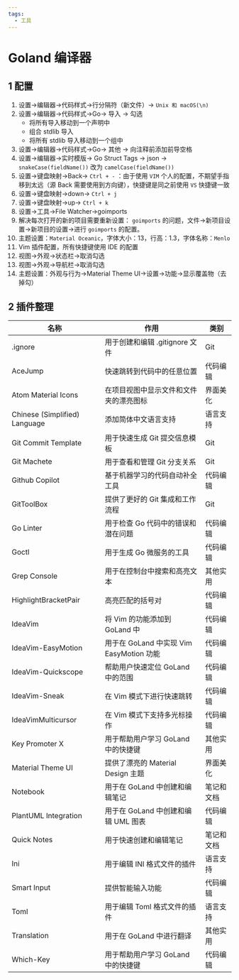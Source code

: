 ```yaml
---
tags:
  - 工具
---
```


# Goland 编译器

## 1 配置

1. 设置->编辑器->代码样式->行分隔符（新文件）-> `Unix 和 macOS(\n)`
2. 设置->编辑器->代码样式->Go-> 导入 -> 勾选
   - 将所有导入移动到一个声明中
   - 组合 stdlib 导入
   - 将所有 stdlib 导入移动到一个组中
3. 设置->编辑器->代码样式->Go-> 其他 -> 向注释前添加前导空格
4. 设置->编辑器->实时模版-> Go Struct Tags -> json -> `snakeCase(fieldName())` 改为 `camelCase(fieldName())`
5. 设置->键盘映射->Back-> `Ctrl + -` ：由于使用 `VIM` 个人的配置，不期望手指移到太远（源 Back 需要使用到方向键），快捷键是同之前使用 `VS` 快捷键一致
6. 设置->键盘映射->down-> `Ctrl + j`
7. 设置->键盘映射->up-> `Ctrl + k`
8. 设置->工具->File Watcher->goimports
9. 解决每次打开的新的项目需要重新设置： `goimports` 的问题，文件->新项目设置->新项目的设置->进行 `goimports` 的配置。
10. 主题设置：`Material Oceanic`，字体大小：13，行高：1.3，字体名称：`Menlo`
11. Vim 插件配置，所有快捷键使用 IDE 的配置
12. 视图->外观->状态栏->取消勾选
13. 视图->外观->导航栏->取消勾选
14. 主题设置：外观与行为->Material Theme UI->设置->功能->显示覆盖物（去掉勾）

## 2 插件整理

| 名称                          | 作用                                           | 类别       |
| ----------------------------- | ---------------------------------------------- | ---------- |
| .ignore                       | 用于创建和编辑 .gitignore 文件                 | Git        |
| AceJump                       | 快速跳转到代码中的任意位置                     | 代码编辑   |
| Atom Material Icons           | 在项目视图中显示文件和文件夹的漂亮图标         | 界面美化   |
| Chinese (Simplified) Language | 添加简体中文语言支持                           | 语言支持   |
| Git Commit Template           | 用于快速生成 Git 提交信息模板                  | Git        |
| Git Machete                   | 用于查看和管理 Git 分支关系                    | Git        |
| Github Copilot                | 基于机器学习的代码自动补全工具                 | 代码编辑   |
| GitToolBox                    | 提供了更好的 Git 集成和工作流程                | Git        |
| Go Linter                     | 用于检查 Go 代码中的错误和潜在问题             | 代码编辑   |
| Goctl                         | 用于生成 Go 微服务的工具                       | 代码编辑   |
| Grep Console                  | 用于在控制台中搜索和高亮文本                   | 其他实用   |
| HighlightBracketPair          | 高亮匹配的括号对                             | 代码编辑   |
| IdeaVim                       | 将 Vim 的功能添加到 GoLand 中                  | 代码编辑   |
| IdeaVim-EasyMotion            | 用于在 GoLand 中实现 Vim EasyMotion 功能       | 代码编辑   |
| IdeaVim-Quickscope            | 帮助用户快速定位 GoLand 中的范围               | 代码编辑   |
| IdeaVim-Sneak                 | 在 Vim 模式下进行快速跳转                     | 代码编辑   |
| IdeaVimMulticursor            | 在 Vim 模式下支持多光标操作                   | 代码编辑   |
| Key Promoter X                | 用于帮助用户学习 GoLand 中的快捷键             | 其他实用   |
| Material Theme UI             | 提供了漂亮的 Material Design 主题              | 界面美化   |
| Notebook                      | 用于在 GoLand 中创建和编辑笔记                 | 笔记和文档 |
| PlantUML Integration          | 用于在 GoLand 中创建和编辑 UML 图表            | 代码编辑   |
| Quick Notes                   | 用于快速创建和编辑笔记                         | 笔记和文档 |
| Ini                           | 用于编辑 INI 格式文件的插件                    | 语言支持   |
| Smart Input                   | 提供智能输入功能                             | 代码编辑   |
| Toml                          | 用于编辑 Toml 格式文件的插件                   | 语言支持   |
| Translation                   | 用于在 GoLand 中进行翻译                       | 其他实用   |
| Which-Key                     | 用于帮助用户学习 GoLand 中的快捷键             | 代码编辑   |